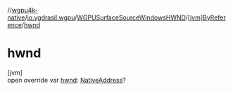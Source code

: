 //[wgpu4k-native](../../../../index.md)/[io.ygdrasil.wgpu](../../index.md)/[WGPUSurfaceSourceWindowsHWND](../index.md)/[[jvm]ByReference](index.md)/[hwnd](hwnd.md)

# hwnd

[jvm]\
open override var [hwnd](hwnd.md): [NativeAddress](../../../ffi/-native-address/index.md)?